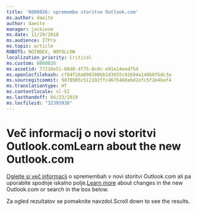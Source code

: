 ```yaml
---
title: '8000026: spremembe storitve Outlook.com'
ms.author: daeite
author: daeite
manager: jackiesm
ms.date: 11/29/2018
ms.audience: ITPro
ms.topic: article
ROBOTS: NOINDEX, NOFOLLOW
localization_priority: Critical
ms.custom: 8000026
ms.assetid: 77216e51-08d8-4f75-8c8c-e91e14eed75d
ms.openlocfilehash: cf84f26a0902886b1d3655c92694a140b8f6dc3a
ms.sourcegitcommit: 9d78905c512192ffc4675468abd2efc5f2e4baf4
ms.translationtype: HT
ms.contentlocale: sl-SI
ms.lasthandoff: 04/23/2019
ms.locfileid: "32393936"
---
```

# <a name="learn-about-the-new-outlookcom"></a><span data-ttu-id="bc2a5-102">Več informacij o novi storitvi Outlook.com</span><span class="sxs-lookup"><span data-stu-id="bc2a5-102">Learn about the new Outlook.com</span></span>

<span data-ttu-id="bc2a5-103">[Oglejte si več informacij](https://go.microsoft.com/fwlink/?linkid=2039724&amp;clcid=0x409) o spremembah v novi storitvi Outlook.com ali pa uporabite spodnje iskalno polje.</span><span class="sxs-lookup"><span data-stu-id="bc2a5-103">[Learn more](https://go.microsoft.com/fwlink/?linkid=2039724&amp;clcid=0x409) about changes in the new Outlook.com or search in the box below.</span></span> 
  
<span data-ttu-id="bc2a5-104">Za ogled rezultatov se pomaknite navzdol.</span><span class="sxs-lookup"><span data-stu-id="bc2a5-104">Scroll down to see the results.</span></span>
  

